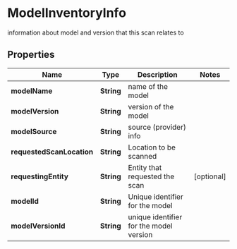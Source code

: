 

# ModelInventoryInfo

information about model and version that this scan relates to

## Properties

| Name | Type | Description | Notes |
|------------ | ------------- | ------------- | -------------|
|**modelName** | **String** | name of the model |  |
|**modelVersion** | **String** | version of the model |  |
|**modelSource** | **String** | source (provider) info |  |
|**requestedScanLocation** | **String** | Location to be scanned |  |
|**requestingEntity** | **String** | Entity that requested the scan |  [optional] |
|**modelId** | **String** | Unique identifier for the model |  |
|**modelVersionId** | **String** | unique identifier for the model version |  |



